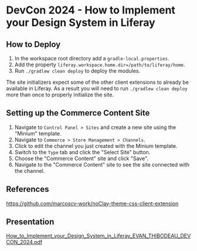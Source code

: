 # DevCon 2024 - How to Implement your Design System in Liferay

## How to Deploy

1. In the workspace root directory add a `gradle-local.properties`.
1. Add the property `liferay.workspace.home.dir=/path/to/liferay/home`.
1. Run `./gradlew clean deploy` to deploy the modules.

The site initializers expect some of the other client extensions to already be available in Liferay. As a result you will need to run `./gradlew clean deploy` more than once to properly initialize the site.

## Setting up the Commerce Content Site

1. Navigate to `Control Panel > Sites` and create a new site using the "Minium" template.
1. Navigate to `Commerce > Store Management > Channels`.
1. Click to edit the channel you just created with the Minium template.
1. Switch to the `Type` tab and click the "Select Site" button.
1. Choose the "Commerce Content" site and click "Save".
1. Navigate to the "Commerce Content" site to see the site connected with the channel.

## References

https://github.com/marcoscv-work/noClay-theme-css-client-extension

## Presentation

[How_to_Implement_your_Design_System_in_Liferay_EVAN_THIBODEAU_DEVCON_2024.pdf](How_to_Implement_your_Design_System_in_Liferay_EVAN_THIBODEAU_DEVCON_2024.pdf)